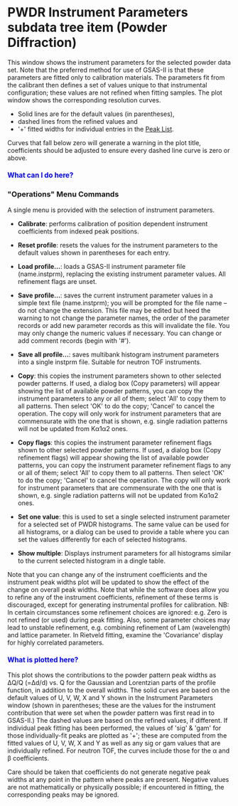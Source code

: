 <!--- Don't change the HTML version of this file; edit the .md version -->

<a name="PWDR_Instrument_Parameters"></a>
#  PWDR **Instrument Parameters** subdata tree item (Powder Diffraction)

This window shows the instrument parameters for the selected powder data set. Note that the preferred method for use of GSAS-II is that these parameters are fitted only to calibration materials. The parameters fit from the calibrant then defines a set of values unique to that instrumental configuration; these values are not refined when fitting samples. The plot window shows the corresponding resolution curves. 

* Solid lines are for the default values (in parentheses), 
* dashed lines from the refined values and 
* '+' fitted widths for individual entries in the [Peak List](./powderpeaks.md). 

Curves that fall below zero will generate a warning in the plot title, coefficients should be adjusted to ensure every dashed line curve is zero or above.

<H3 style="color:blue;font-size:1.1em">What can I do here?</H3>

### "**Operations**" Menu Commands

A single menu is provided with the selection of instrument parameters.

* **Calibrate**: performs calibration of position dependent instrument coefficients from indexed peak positions.

* **Reset profile**: resets the values for the instrument parameters to the default values shown in parentheses for each entry.

* **Load profile...**: loads a GSAS-II instrument parameter file (name.instprm), replacing the existing instrument parameter values. All refinement flags are unset.

* **Save profile...**: saves the current instrument parameter values in a simple text file (name.instprm); you will be prompted for the file name – do not change the extension. This file may be edited but heed the warning to not change the parameter names, the order of the parameter records or add new parameter records as this will invalidate the file. You may only change the numeric values if necessary. You can change or add comment records (begin with '#').

* **Save all profile...**: saves multibank histogram instrument parameters into a single instprm file. Suitable for neutron TOF instruments.

* **Copy**: this copies the instrument parameters shown to other selected powder patterns. If used, a dialog box (Copy parameters) will appear showing the list of available powder patterns, you can copy the instrument parameters to any or all of them; select 'All' to copy them to all patterns. Then select 'OK' to do the copy; 'Cancel' to cancel the operation. The copy will only work for instrument parameters that are commensurate with the one that is shown, e.g. single radiation patterns will not be updated from Kα1α2 ones.

* **Copy flags**: this copies the instrument parameter refinement flags shown to other selected powder patterns. If used, a dialog box (Copy refinement flags) will appear showing the list of available powder patterns, you can copy the instrument parameter refinement flags to any or all of them; select 'All' to copy them to all patterns. Then select 'OK' to do the copy; 'Cancel' to cancel the operation. The copy will only work for instrument parameters that are commensurate with the one that is shown, e.g. single radiation patterns will not be updated from Kα1α2 ones.

* **Set one value**: this is used to set a single selected instrument parameter for a selected set of PWDR histograms. The same value can be used for all histograms, or a dialog can be used to provide a table where you can set the values differently for each of selected histograms.

* **Show multiple**: Displays instrument parameters for all histograms similar to the current selected histogram in a dingle table.

Note that you can change any of the instrument coefficients and the instrument peak widths plot will be updated to show the effect of the change on overall peak widths. 
Note that while the software does allow you to refine any of the instrument coefficients, refinement of these terms is discouraged, except for generating instrumental profiles for calibration. NB: In certain circumstances some refinement choices are ignored: e.g. Zero is not refined (or used) during peak fitting. Also, some parameter choices may lead to unstable refinement, e.g. combining refinement of Lam (wavelength) and lattice parameter. In Rietveld fitting, examine the 'Covariance' display for highly correlated parameters.

<H3 style="color:blue;font-size:1.1em">What is plotted here?</H3>

This plot shows the contributions to the powder pattern peak widths as ΔQ/Q (=Δd/d) vs. Q for the Gaussian and Lorentzian parts of the profile function, in addition to the overall widths. The solid curves are based on the default values of U, V, W, X and Y shown in the Instrument Parameters window (shown in parentheses; these are the values for the instrument contribution that were set when the powder pattern was first read in to GSAS-II.) The dashed values are based on the refined values, if different. If individual peak fitting has been performed, the values of 'sig' & 'gam' for those individually-fit peaks are plotted as '+'; these are computed from the fitted values of U, V, W, X and Y as well as any sig or gam values that are individually refined. For neutron TOF, the curves include those for the α and β coefficients. 

Care should be taken that coefficients do not generate negative peak widths at any point in the pattern where peaks are present. Negative values are not mathematically or physically possible; if encountered in fitting, the corresponding peaks may be ignored. 

